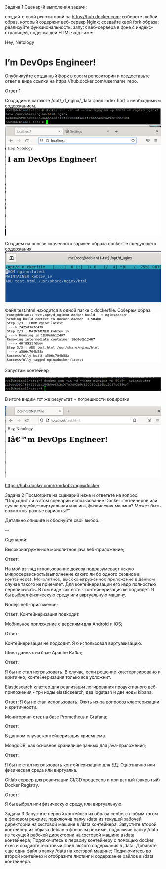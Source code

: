 Задача 1
Сценарий выполения задачи:

создайте свой репозиторий на https://hub.docker.com;
выберете любой образ, который содержит веб-сервер Nginx;
создайте свой fork образа;
реализуйте функциональность: запуск веб-сервера в фоне с индекс-страницей, содержащей HTML-код ниже:
<html>
<head>
Hey, Netology
</head>
<body>
<h1>I’m DevOps Engineer!</h1>
</body>
</html>
Опубликуйте созданный форк в своем репозитории и предоставьте ответ в виде ссылки на https://hub.docker.com/username_repo.

Ответ 1

Создадим в каталоге /opt/_d_nginx/_data  файл index.html  с необходимым содержанием.
![img_4.png](img_4.png)
![img_5.png](img_5.png)

Создаем на основе скаченного заранее образа dockerfile следующего содержания
![img_6.png](img_6.png)

Файл test.html находится в одной папке с dockerfile. Соберем образ.
![img_7.png](img_7.png)

Запустим контейнер

![img_8.png](img_8.png)

В итоге видим тот же результат + погрешности кодировки

![img_9.png](img_9.png)

https://hub.docker.com/r/mrkobz/nginxdocker

Задача 2
Посмотрите на сценарий ниже и ответьте на вопрос: "Подходит ли в этом сценарии использование Docker контейнеров или лучше подойдет виртуальная машина, физическая машина? Может быть возможны разные варианты?"

Детально опишите и обоснуйте свой выбор.

--

Сценарий:

Высоконагруженное монолитное java веб-приложение;

Ответ:

На мой взгляд использование докера подразумевает некую микросервисность(выполнение какого ли бо одного сервиса в контейнере).
Монолитное, высоконагруженное приложение в данном случае такого не приемлет. Для контейнеризации его надо полностью переписывать.
В том виде как есть - контейнеризация не подойдет. Я бы выбрал физическую среду или виртуальную машину.

Nodejs веб-приложение;

Ответ:
Контейнеризация подходит. 

Мобильное приложение c версиями для Android и iOS;

Ответ:


Контейнеризация не подходит. Я б использовал виртуализацию.

Шина данных на базе Apache Kafka;

Ответ:

Я бы не стал использовать. В случае, если  решение кластеризировано и критично, контейнеризация только все усложнит.


Elasticsearch кластер для реализации логирования продуктивного веб-приложения - три ноды elasticsearch, два logstash и две ноды kibana;

Ответ:
Я бы не стал использовать. Опять из-за вопросов кластеризации и критичности.


Мониторинг-стек на базе Prometheus и Grafana;

Ответ:

В данном случае контейнеризация приемлема.


MongoDB, как основное хранилище данных для java-приложения;

Ответ:

Я бы не стал использовать контейнеризацию для БД. Однозначно или физическая среда или виртуалка.


Gitlab сервер для реализации CI/CD процессов и при ватный (закрытый) Docker Registry.

Ответ:

Я бы выбрал или физическую среду, или виртуальную.


Задача 3
Запустите первый контейнер из образа centos c любым тэгом в фоновом режиме, подключив папку /data из текущей рабочей директории на хостовой машине в /data контейнера;
Запустите второй контейнер из образа debian в фоновом режиме, подключив папку /data из текущей рабочей директории на хостовой машине в /data контейнера;
Подключитесь к первому контейнеру с помощью docker exec и создайте текстовый файл любого содержания в /data;
Добавьте еще один файл в папку /data на хостовой машине;
Подключитесь во второй контейнер и отобразите листинг и содержание файлов в /data контейнера.

